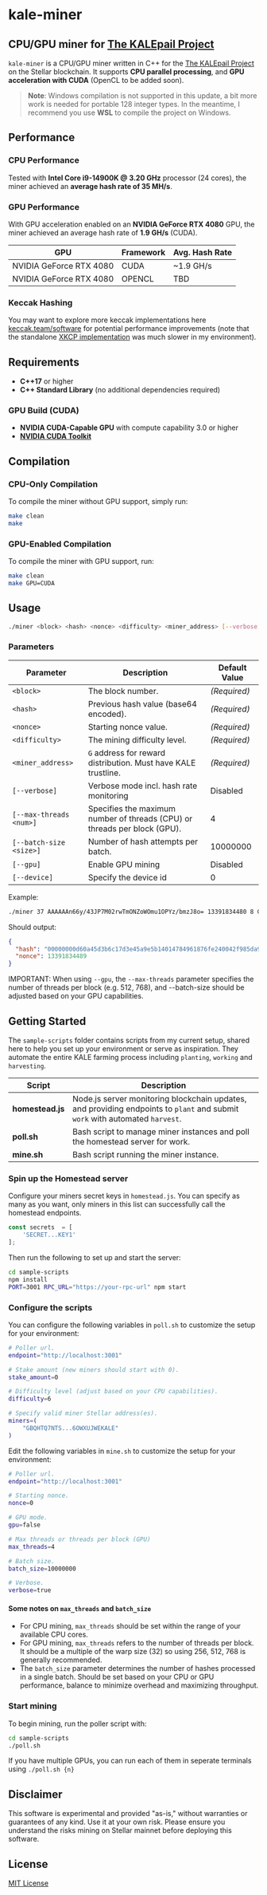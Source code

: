 # kale-miner

## CPU/GPU miner for [The KALEpail Project](https://github.com/kalepail/KALE-sc)

`kale-miner` is a CPU/GPU miner written in C++ for the [The KALEpail Project](https://github.com/kalepail/KALE-sc) on the Stellar blockchain. It supports **CPU parallel processing**, and **GPU acceleration with CUDA** (OpenCL to be added soon).

> **Note**: Windows compilation is not supported in this update, a bit more work is needed for portable 128 integer types. In the meantime, I recommend you use **WSL** to compile the project on Windows.

## Performance

### CPU Performance

Tested with **Intel Core i9-14900K @ 3.20 GHz** processor (24 cores), the miner achieved an **average hash rate of 35 MH/s**.

### GPU Performance

With GPU acceleration enabled on an **NVIDIA GeForce RTX 4080** GPU, the miner achieved an average hash rate of **1.9 GH/s** (CUDA).

| GPU           | Framework | Avg. Hash Rate |
|---------------------|-----------|-------------------|
| NVIDIA GeForce RTX 4080 | CUDA      | ~1.9 GH/s     |
| NVIDIA GeForce RTX 4080 | OPENCL      | TBD     |

### Keccak Hashing

You may want to explore more keccak implementations here [keccak.team/software](https://keccak.team/software.html) for potential performance improvements (note that the standalone [XKCP implementation](https://github.com/XKCP/XKCP/blob/master/Standalone/CompactFIPS202/C/Keccak-more-compact.c) was much slower in my environment).

## Requirements

- **C++17** or higher
- **C++ Standard Library** (no additional dependencies required)
  
### GPU Build (CUDA)

- **NVIDIA CUDA-Capable GPU** with compute capability 3.0 or higher
- [**NVIDIA CUDA Toolkit**](https://developer.nvidia.com/cuda-toolkit)

## Compilation

### CPU-Only Compilation

To compile the miner without GPU support, simply run:

```bash
make clean
make
```

### GPU-Enabled Compilation

To compile the miner with GPU support, run:

```bash
make clean
make GPU=CUDA
```

## Usage

```bash
./miner <block> <hash> <nonce> <difficulty> <miner_address> [--verbose] [--max-threads <num> (default 4)] [--batch-size <size> (default 10000000)]
```

### Parameters

| Parameter              | Description                                                    | Default Value     |
|------------------------|----------------------------------------------------------------|-------------------|
| `<block>`              | The block number.                                | _(Required)_      |
| `<hash>`               | Previous hash value (base64 encoded).                          | _(Required)_      |
| `<nonce>`              | Starting nonce value.                                          | _(Required)_      |
| `<difficulty>`         | The mining difficulty level.                                   | _(Required)_      |
| `<miner_address>`      | `G` address for reward distribution. Must have KALE trustline. | _(Required)_      |
| `[--verbose]`            | Verbose mode incl. hash rate monitoring                      | Disabled          |
| `[--max-threads <num>]`  | Specifies the maximum number of threads (CPU) or threads per block (GPU).              | 4                |
| `[--batch-size <size>]`  | Number of hash attempts per batch.                           | 10000000         |
| `[--gpu]`  | Enable GPU mining                           | Disabled          |
| `[--device]`  | Specify the device id                           | 0          |

Example:
```bash
./miner 37 AAAAAAn66y/43JP7M02rwTmONZoWOmu1OPYz/bmzJ8o= 13391834480 8 GBQHTQ7NTSKHVTSVM6EHUO3TU4P4BK2TAAII25V2TT2Q6OWXUJWEKALE --max-threads 24 --batch-size 10000000 --verbose
```

Should output:
```json
{
  "hash": "00000000d60a45d3b6c17d3e45a9e5b14014784961876fe240042f985da91eeb",
  "nonce": 13391834489
}
```

IMPORTANT: When using `--gpu`, the `--max-threads` parameter specifies the number of threads per block (e.g. 512, 768), and --batch-size should be adjusted based on your GPU capabilities.

## Getting Started

The `sample-scripts` folder contains scripts from my current setup, shared here to help you set up your environment or serve as inspiration. They automate the entire KALE farming process including `planting`, `working` and `harvesting`.

| Script              | Description                                                                      |
|---------------------|----------------------------------------------------------------------------------|
| **homestead.js**       | Node.js server monitoring blockchain updates, and providing endpoints to `plant` and submit `work` with automated `harvest`. |
| **poll.sh**         | Bash script to manage miner instances and poll the homestead server for work.               |
| **mine.sh**         | Bash script running the miner instance.           |


### Spin up the Homestead server

Configure your miners secret keys in `homestead.js`.
You can specify as many as you want, only miners in this list can successfully call the homestead endpoints.

```js
const secrets  = [
    'SECRET...KEY1'
];
```

Then run the following to set up and start the server:

```bash
cd sample-scripts
npm install
PORT=3001 RPC_URL="https://your-rpc-url" npm start
```

### Configure the scripts

You can configure the following variables in `poll.sh` to customize the setup for your environment:

```bash
# Poller url.
endpoint="http://localhost:3001"

# Stake amount (new miners should start with 0).
stake_amount=0

# Difficulty level (adjust based on your CPU capabilities).
difficulty=6

# Specify valid miner Stellar address(es).
miners=(
    "GBQHTQ7NTS...6OWXUJWEKALE"
)
```

Edit the following variables in `mine.sh` to customize the setup for your environment:

```bash
# Poller url.
endpoint="http://localhost:3001"

# Starting nonce.
nonce=0

# GPU mode.
gpu=false

# Max threads or threads per block (GPU)
max_threads=4

# Batch size.
batch_size=10000000

# Verbose.
verbose=true
```

#### Some notes on `max_threads` and `batch_size`

- For CPU mining, `max_threads` should be set within the range of your available CPU cores.
- For GPU mining, `max_threads` refers to the number of threads per block. It should be a multiple of the warp size (32) so using 256, 512, 768 is generally recommended.
- The `batch_size` parameter determines the number of hashes processed in a single batch. Should be set based on your CPU or GPU performance, balance to minimize overhead and maximizing throughput.

### Start mining

To begin mining, run the poller script with:

```bash
cd sample-scripts
./poll.sh
```

If you have multiple GPUs, you can run each of them in seperate terminals using `./poll.sh {n}`

## Disclaimer

This software is experimental and provided "as-is," without warranties or guarantees of any kind. Use it at your own risk. Please ensure you understand the risks mining on Stellar mainnet before deploying this software.

## License

[MIT License](LICENSE)




